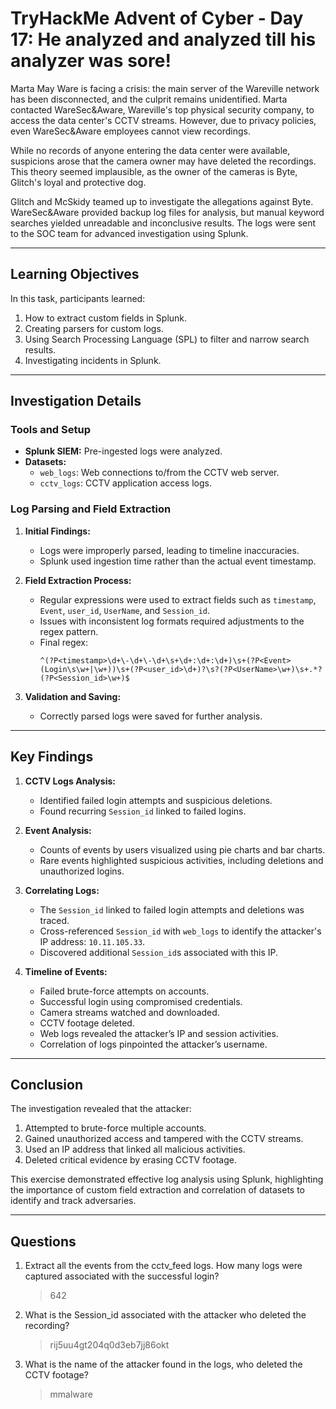 # TryHackMe Advent of Cyber - Day 17: He analyzed and analyzed till his analyzer was sore!

Marta May Ware is facing a crisis: the main server of the Wareville network has been disconnected, and the culprit remains unidentified. Marta contacted WareSec&Aware, Wareville's top physical security company, to access the data center's CCTV streams. However, due to privacy policies, even WareSec&Aware employees cannot view recordings.

While no records of anyone entering the data center were available, suspicions arose that the camera owner may have deleted the recordings. This theory seemed implausible, as the owner of the cameras is Byte, Glitch's loyal and protective dog.

Glitch and McSkidy teamed up to investigate the allegations against Byte. WareSec&Aware provided backup log files for analysis, but manual keyword searches yielded unreadable and inconclusive results. The logs were sent to the SOC team for advanced investigation using Splunk.

---

## Learning Objectives

In this task, participants learned:

1. How to extract custom fields in Splunk.
2. Creating parsers for custom logs.
3. Using Search Processing Language (SPL) to filter and narrow search results.
4. Investigating incidents in Splunk.

---

## Investigation Details

### Tools and Setup

- **Splunk SIEM:** Pre-ingested logs were analyzed.
- **Datasets:**
  - `web_logs`: Web connections to/from the CCTV web server.
  - `cctv_logs`: CCTV application access logs.

### Log Parsing and Field Extraction

1. **Initial Findings:**
   - Logs were improperly parsed, leading to timeline inaccuracies.
   - Splunk used ingestion time rather than the actual event timestamp.

2. **Field Extraction Process:**
   - Regular expressions were used to extract fields such as `timestamp`, `Event`, `user_id`, `UserName`, and `Session_id`.
   - Issues with inconsistent log formats required adjustments to the regex pattern.
   - Final regex:
     ```regex
     ^(?P<timestamp>\d+\-\d+\-\d+\s+\d+:\d+:\d+)\s+(?P<Event>(Login\s\w+|\w+))\s+(?P<user_id>\d+)?\s?(?P<UserName>\w+)\s+.*?(?P<Session_id>\w+)$
     ```

3. **Validation and Saving:**
   - Correctly parsed logs were saved for further analysis.

---

## Key Findings

1. **CCTV Logs Analysis:**
   - Identified failed login attempts and suspicious deletions.
   - Found recurring `Session_id` linked to failed logins.
   
2. **Event Analysis:**
   - Counts of events by users visualized using pie charts and bar charts.
   - Rare events highlighted suspicious activities, including deletions and unauthorized logins.

3. **Correlating Logs:**
   - The `Session_id` linked to failed login attempts and deletions was traced.
   - Cross-referenced `Session_id` with `web_logs` to identify the attacker's IP address: `10.11.105.33`.
   - Discovered additional `Session_id`s associated with this IP.

4. **Timeline of Events:**
   - Failed brute-force attempts on accounts.
   - Successful login using compromised credentials.
   - Camera streams watched and downloaded.
   - CCTV footage deleted.
   - Web logs revealed the attacker’s IP and session activities.
   - Correlation of logs pinpointed the attacker’s username.

---

## Conclusion

The investigation revealed that the attacker:

1. Attempted to brute-force multiple accounts.
2. Gained unauthorized access and tampered with the CCTV streams.
3. Used an IP address that linked all malicious activities.
4. Deleted critical evidence by erasing CCTV footage.

This exercise demonstrated effective log analysis using Splunk, highlighting the importance of custom field extraction and correlation of datasets to identify and track adversaries.

---

## Questions

1. Extract all the events from the cctv_feed logs. How many logs were captured associated with the successful login?
    >642
2. What is the Session_id associated with the attacker who deleted the recording?
    >rij5uu4gt204q0d3eb7jj86okt
3. What is the name of the attacker found in the logs, who deleted the CCTV footage?
    >mmalware